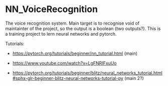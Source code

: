 # NN_VoiceRecognition

The voice recognition system. Main target is to recognise void of maintainter of the project, so the output is a boolean (two outputs?). 
This is a training project to lern neural networks and pytorch. 

Tutorials:

- https://pytorch.org/tutorials/beginner/nn_tutorial.html (main)

- https://www.youtube.com/watch?v=LgFNRIFxuUo

- https://pytorch.org/tutorials/beginner/blitz/neural_networks_tutorial.html#sphx-glr-beginner-blitz-neural-networks-tutorial-py (main 2?)

